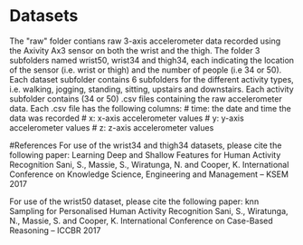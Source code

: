 # Datasets

The "raw" folder contians raw 3-axis accelerometer data recorded using the Axivity Ax3 sensor on both the wrist and the thigh. 
The folder 3 subfolders named wrist50, wrist34 and thigh34, each indicating the location of the sensor (i.e. wrist or thigh) and 
the number of people (i.e 34 or 50). Each dataset subfolder contains 6 subfolders for the different activity types, i.e. walking, 
jogging, standing, sitting, upstairs and downstairs. Each activity subfolder contains (34 or 50) .csv files containing the raw accelerometer data. Each .csv file has the following columns:
        # time: the date and time the data was recorded
        # x: x-axis accelerometer values
        # y: y-axis accelerometer values
        # z: z-axis accelerometer values
        
#References
For use of the wrist34 and thigh34 datasets, please cite the following paper:
Learning Deep and Shallow Features for Human Activity Recognition
Sani, S., Massie, S., Wiratunga, N. and Cooper, K.
International Conference on Knowledge Science, Engineering and Management – KSEM 2017

For use of the wrist50 dataset, please cite the following paper:
knn Sampling for Personalised Human Activity Recognition
Sani, S., Wiratunga, N., Massie, S. and Cooper, K.
International Conference on Case-Based Reasoning – ICCBR 2017
